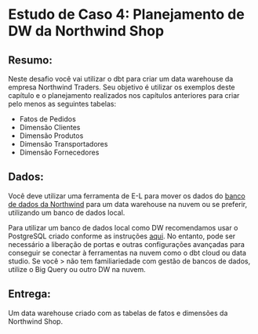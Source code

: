 # Estudo de Caso 4: Planejamento de DW da Northwind Shop

## Resumo:

Neste desafio você vai utilizar o dbt para criar um data warehouse da empresa Northwind Traders. Seu objetivo é utilizar os exemplos deste capítulo e o planejamento realizados nos capítulos anteriores para criar pelo menos as seguintes tabelas:

* Fatos de Pedidos
* Dimensão Clientes
* Dimensão Produtos
* Dimensão Transportadores
* Dimensão Fornecedores

## Dados:
Você deve utilizar uma ferramenta de E-L para mover os dados do [banco de dados da Northwind](configurando_bd.md) para um data warehouse na nuvem ou se preferir, utilizando um banco de dados local.

Para utilizar um banco de dados local como DW recomendamos usar o PostgreSQL criado conforme as instruções [aqui](configurando_bd.md). No entanto,
pode ser necessário a liberação de portas e outras configurações avançadas para conseguir se conectar à ferramentas na nuvem como o dbt cloud ou data studio. Se você > não tem familiariedade com gestão de bancos de dados, utilize o Big Query ou outro DW na nuvem.


## Entrega:

Um data warehouse criado com as tabelas de fatos e dimensões da Northwind Shop.
